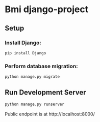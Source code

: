 # Bmi django-project

## Setup

### Install Django:
```bash
pip install Django
```

### Perform database migration:
```bash
python manage.py migrate
```

## Run Development Server

```bash
python manage.py runserver
```
Public endpoint is at http://localhost:8000/
